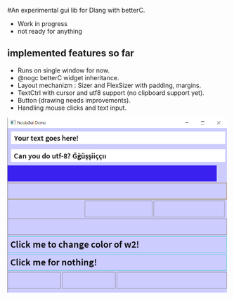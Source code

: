 #An experimental gui lib for Dlang with betterC.
- Work in progress
- not ready for anything
## implemented features so far
- Runs on single window for now.
- @nogc betterC widget inheritance.
- Layout mechanizm : Sizer and FlexSizer with padding, margins.
- TextCtrl with cursor and utf8 support (no clipboard support yet).
- Button (drawing needs improvements).
- Handling mouse clicks and text input.

![](demo.png)